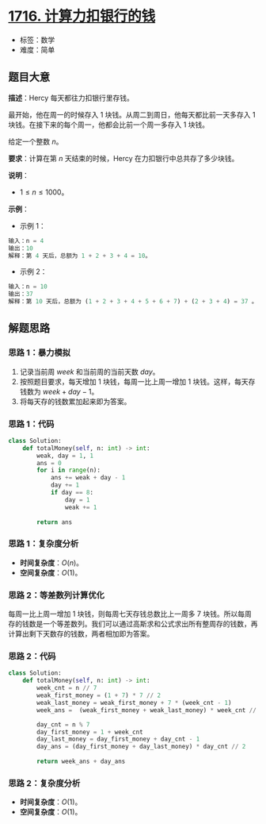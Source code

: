 # [1716. 计算力扣银行的钱](https://leetcode.cn/problems/calculate-money-in-leetcode-bank/)

- 标签：数学
- 难度：简单

## 题目大意

**描述**：Hercy 每天都往力扣银行里存钱。

最开始，他在周一的时候存入 $1$ 块钱。从周二到周日，他每天都比前一天多存入 $1$ 块钱。在接下来的每个周一，他都会比前一个周一多存入 $1$ 块钱。

给定一个整数 $n$。

**要求**：计算在第 $n$ 天结束的时候，Hercy 在力扣银行中总共存了多少块钱。

**说明**：

- $1 \le n \le 1000$。

**示例**：

- 示例 1：

```Python
输入：n = 4
输出：10
解释：第 4 天后，总额为 1 + 2 + 3 + 4 = 10。
```

- 示例 2：

```Python
输入：n = 10
输出：37
解释：第 10 天后，总额为 (1 + 2 + 3 + 4 + 5 + 6 + 7) + (2 + 3 + 4) = 37 。注意到第二个星期一，Hercy 存入 2 块钱。
```

## 解题思路

### 思路 1：暴力模拟

1. 记录当前周 $week$ 和当前周的当前天数 $day$。
2. 按照题目要求，每天增加 $1$ 块钱，每周一比上周一增加 $1$ 块钱。这样，每天存钱数为 $week + day - 1$。
3. 将每天存的钱数累加起来即为答案。

### 思路 1：代码

```Python
class Solution:
    def totalMoney(self, n: int) -> int:
        weak, day = 1, 1
        ans = 0
        for i in range(n):
            ans += weak + day - 1
            day += 1
            if day == 8:
                day = 1
                weak += 1
        
        return ans
```

### 思路 1：复杂度分析

- **时间复杂度**：$O(n)$。
- **空间复杂度**：$O(1)$。

### 思路 2：等差数列计算优化

每周一比上周一增加 $1$ 块钱，则每周七天存钱总数比上一周多 $7$ 块钱。所以每周存的钱数是一个等差数列。我们可以通过高斯求和公式求出所有整周存的钱数，再计算出剩下天数存的钱数，两者相加即为答案。

### 思路 2：代码

```python
class Solution:
    def totalMoney(self, n: int) -> int:
        week_cnt = n // 7
        weak_first_money = (1 + 7) * 7 // 2
        weak_last_money = weak_first_money + 7 * (week_cnt - 1)
        week_ans =  (weak_first_money + weak_last_money) * week_cnt // 2

        day_cnt = n % 7
        day_first_money = 1 + week_cnt
        day_last_money = day_first_money + day_cnt - 1
        day_ans = (day_first_money + day_last_money) * day_cnt // 2
        
        return week_ans + day_ans
```

### 思路 2：复杂度分析

- **时间复杂度**：$O(1)$。
- **空间复杂度**：$O(1)$。
